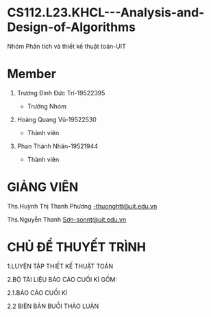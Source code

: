 # CS112.L23.KHCL---Analysis-and-Design-of-Algorithms

Nhóm Phân tích và thiết kế thuật toán-UIT

# Member 
1. Trương Đình Đức Trí-19522395  
    * Trưởng Nhóm 

2. Hoàng Quang Vũ-19522530  
    * Thành viên

3. Phan Thành Nhân-19521944  
    * Thành viên

# GIẢNG VIÊN


Ths.Huỳnh Thị Thanh Phương -thuonghtt@uit.edu.vn


Ths.Nguyễn Thanh Sơn-sonnt@uit.edu.vn



# CHỦ ĐỀ THUYẾT TRÌNH


1.LUYỆN TẬP THIẾT KẾ THUẬT TOÁN


2.BỘ TÀI LIỆU BÁO CÁO CUỐI KÌ GỒM:


  2.1.BÁO CÁO CUỐI KÌ
  
  
  2.2 BIÊN BẢN BUỔI THẢO LUẬN

